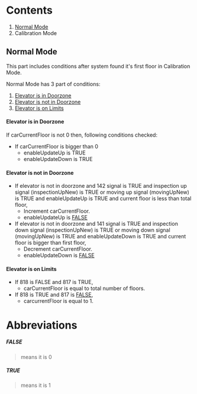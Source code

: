 # Contents

1. [Normal Mode](#normal-mode)
2. Calibration Mode

## Normal Mode

This part includes conditions after system found it's first floor in Calibration Mode.

Normal Mode has 3 part of conditions:
1. [Elevator is in Doorzone](#elevator-is-in-doorzone)
2. [Elevator is not in Doorzone](#elevator-is-not-in-doorzone)
3. [Elevator is on Limits](#elevator-is-on-limits)

#### Elevator is in Doorzone
If carCurrentFloor is not 0 then, following conditions checked:
- If carCurrentFloor is bigger than 0
	- enableUpdateUp is TRUE
	- enableUpdateDown is TRUE

#### Elevator is not in Doorzone
- If elevator is not in doorzone and 142 signal is TRUE and inspection up signal (inspectionUpNew) is TRUE or moving up signal (movingUpNew) is TRUE and enableUpdateUp is TRUE and current floor is less than total floor,
	 - Increment carCurrentFloor.
	 - enableUpdateUp is [FALSE](#false)
- If elevator is not in doorzone and 141 signal is TRUE and inspection down signal (inspectionUpNew) is TRUE or moving down signal (movingUpNew) is TRUE and enableUpdateDown is TRUE and current floor is bigger than first floor,
	- Decrement carCurrentFloor.
	- enableUpdateDown is [FALSE](#false)

#### Elevator is on Limits
- If 818 is FALSE and 817 is TRUE,
	- carCurrentFloor is equal to total number of floors.
- If 818 is TRUE and 817 is [FALSE](#false),
	- carcurrentFloor is equal to 1.


# Abbreviations

 ##### **FALSE** 
 > means it is 0
 ##### **TRUE**
 > means it is 1
